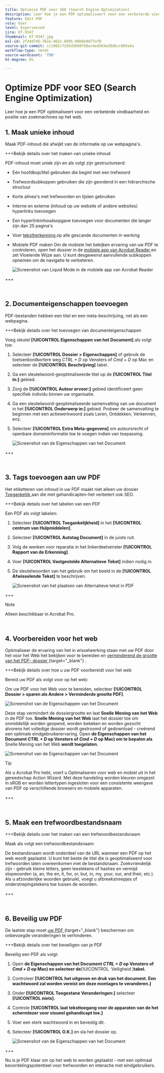 ```yaml
---
title: Optimize PDF voor SEO (Search Engine Optimization)
description: Leer hoe je een PDF optimaliseert voor een verbeterde vindbaarheid en positie van zoekmachines op het web
feature: Edit PDF
role: User
level: Experienced
jira: KT-9347
thumbnail: KT-9347.jpg
exl-id: 2f24d745-762a-4631-8495-08b9e9d77af0
source-git-commit: cc1902cf295d3608fb8ac4ed564a39dbcc885e4a
workflow-type: tm+mt
source-wordcount: '750'
ht-degree: 0%

---
```


# Optimize PDF voor SEO (Search Engine Optimization)

Leer hoe je een PDF optimaliseert voor een verbeterde vindbaarheid en positie van zoekmachines op het web.

## 1. Maak unieke inhoud

Maak PDF-inhoud die afwijkt van de informatie op uw webpagina&#39;s.

+++Bekijk details over het maken van unieke inhoud

PDF-inhoud moet uniek zijn en als volgt zijn gestructureerd:

* Eén hoofdkop/titel gebruiken die begint met een trefwoord
* Trefwoordsubkoppen gebruiken die zijn geordend in een hiërarchische structuur
* Korte alinea&#39;s met trefwoorden en lijsten gebruiken
* Interne en externe (inhoud op uw website of andere websites) hyperlinks toevoegen
* Een hyperlinkinhoudsopgave toevoegen voor documenten die langer zijn dan 25 pagina&#39;s
* Voer [ tekstherkenning ](https://experienceleague.adobe.com/docs/document-cloud-learn/acrobat-learning/getting-started/scan-and-ocr.html) op alle gescande documenten in werking
* Mobiele PDF maken
Om de mobiele het bekijken ervaring van uw PDF te controleren, open het dossier in de [ mobiele app van Acrobat Reader ](https://www.adobe.com/acrobat/mobile/acrobat-reader.html) en zet Vloeiende Wijze aan. U kunt desgewenst aanvullende subkoppen opnemen om de navigatie te verbeteren.

  ![ Screenshot van Liquid Mode in de mobiele app van Acrobat Reader ](../assets/optimizeseo1.png)

+++

<br>

## 2. Documenteigenschappen toevoegen

PDF-bestanden hebben een titel en een meta-beschrijving, net als een webpagina.

+++Bekijk details over het toevoegen van documenteigenschappen

Voeg sleutel **[!UICONTROL Eigenschappen van het Document]** als volgt toe:

1. Selecteer **[!UICONTROL Dossier > Eigenschappen]** of gebruik de toetsenbordkortere weg *CTRL + D* op Vensters of *Cmd + D* op Mac en selecteer de **[!UICONTROL Beschrijving]** tabel.
1. Ga een sleutelwoord-geoptimaliseerde titel op de **[!UICONTROL Titel in:]** gebied.
1. Zorg de **[!UICONTROL Auteur ervoor:]** gebied identificeert geen specifiek individu binnen uw organisatie.
1. Ga een sleutelwoord-geoptimaliseerde samenvatting van uw document in het **[!UICONTROL Onderwerp in:]** gebied.
Probeer de samenvatting te beginnen met een actiewerkwoord zoals Leren, Ontdekken, Verkennen, enz.
1. Selecteer **[!UICONTROL Extra Meta-gegevens]** om auteursrecht of openbare domeininformatie toe te voegen indien van toepassing.

   ![ Screenshot van de Eigenschappen van het Document ](../assets/optimizeseo2.png)

+++

<br>

## 3. Tags toevoegen aan uw PDF

Het etiketteren van inhoud in uw PDF maakt niet alleen uw dossier [ Toegankelijk ](https://experienceleague.adobe.com/docs/document-cloud-learn/acrobat-learning/advanced-tasks/accessibility.html) aan die met gehandicapten-het verbetert ook SEO.

+++Bekijk details over het labelen van een PDF

Een PDF als volgt labelen:

1. Selecteer **[!UICONTROL Toegankelijkheid]** in het **[!UICONTROL centrum van Hulpmiddelen]**.
1. Selecteer **[!UICONTROL Autotag Document]** in de juiste ruit.
1. Volg de wenken voor reparatie in het linkerdeelvenster **[!UICONTROL Rapport van de Erkenning]**.
1. Voer **[!UICONTROL Vastgestelde Alternatieve Tekst]** indien nodig in.
1. De sleutelwoorden van het gebruik om het beeld in de **[!UICONTROL Afwisselende Tekst]** te beschrijven.

   ![ Screenshot van het plaatsen van Alternatieve tekst in PDF ](../assets/optimizeseo3.png)

+++

>[!NOTE]
>
>Alleen beschikbaar in Acrobat Pro.

<br>

## 4. Voorbereiden voor het web

Optimaliseer de ervaring van het in wisselwerking staan met uw PDF door het voor het Web het bekijken voor te bereiden en [ verminderend de grootte van het PDF- dossier ](https://www.adobe.com/nl/acrobat/online/compress-pdf.html){target="_blank"} .

+++Bekijk details over hoe u uw PDF voorbereidt voor het web

Bereid uw PDF als volgt voor op het web:

Om uw PDF voor het Web voor te bereiden, selecteer **[!UICONTROL Dossier > sparen als Andere > Verminderde grootte PDF]**.

![ Screenshot van de Eigenschappen van het Document ](../assets/optimizeseo4.png)

Deze stap vermindert de dossiergrootte en laat **Snelle Mening van het Web** in de PDF toe. **Snelle Mening van het Web** laat het dossier toe om onmiddellijk worden geopend, worden bekeken en worden gezocht alvorens het volledige dossier wordt gestroomd of gedownload - creërend een optimale eindgebruikerervaring. Open **de Eigenschappen van het Document *CTRL + D* op Vensters of *Cmd + D* op Mac) om te bepalen als** Snelle Mening van het Web **wordt toegelaten.**

![ Screenshot van de Eigenschappen van het Document ](../assets/optimizeseo5.png)

>[!TIP]
>
>Als u Acrobat Pro hebt, voert u Optimaliseren voor web en mobiel uit in het gereedschap Action Wizard. Met deze handeling worden kleuren omgezet in sRGB en worden lettertypen ingesloten voor een consistente weergave van PDF op verschillende browsers en mobiele apparaten.

+++

<br>

## 5. Maak een trefwoordbestandsnaam

+++Bekijk details over het maken van een trefwoordbestandsnaam

Maak als volgt een trefwoordbestandsnaam:

De bestandsnaam wordt onderdeel van de URL wanneer een PDF op het web wordt geplaatst. U kunt het beste de titel die is geoptimaliseerd voor trefwoorden laten overeenkomen met de bestandsnaam. Zoekvriendelijk zijn - gebruik kleine letters, geen leestekens of hashes en vermijd stopwoorden (a, an, the en, it, for, or, but, in, my, your, our, and their, etc.). Als u afzonderlijke woorden gebruikt, voegt u afbreekstreepjes of onderstrepingstekens toe tussen de woorden.

+++

<br>

## 6. Beveilig uw PDF

De laatste stap moet [ uw PDF ](https://www.adobe.com/nl/acrobat/online/password-protect-pdf.html){target="_blank"} beschermen  om onbevoegde veranderingen te verhinderen.

+++Bekijk details over het beveiligen van je PDF

Beveilig een PDF als volgt:

1. Open **de Eigenschappen van het Document *CTRL + D* op Vensters of *Cmd + D* op Mac) en selecteer de**&#x200B;[!UICONTROL &#x200B; Veiligheid &#x200B;]&#x200B;**tabel.**
1. Controleer **[!UICONTROL het uitgeven en druk van het document. Een wachtwoord zal worden vereist om deze montages te veranderen.]**
1. Onder **[!UICONTROL Toegestane Veranderingen:]** selecteer **[!UICONTROL niets]**.
1. Controle **[!UICONTROL laat teksttoegang voor de apparaten van de het schermlezer voor visueel gehandicapt toe.]**
1. Voer een sterk wachtwoord in en bevestig dit.
1. Selecteer **[!UICONTROL O.K.]** en sla het dossier op.

   ![ Screenshot van de Eigenschappen van het Document ](../assets/optimizeseo6.png)

+++

Nu is je PDF klaar om op het web te worden geplaatst - met een optimaal beoordelingspotentieel voor trefwoorden en interactie met eindgebruikers.
